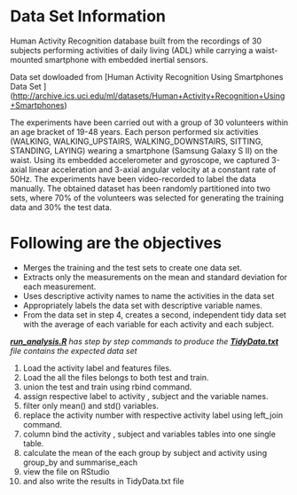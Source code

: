

# Data Set Information
 Human Activity Recognition database built from the recordings of 30 subjects performing activities of daily living (ADL) while carrying a waist-mounted smartphone with embedded inertial sensors.
 
Data set dowloaded from [Human Activity Recognition Using Smartphones Data Set ]
(http://archive.ics.uci.edu/ml/datasets/Human+Activity+Recognition+Using+Smartphones)

The experiments have been carried out with a group of 30 volunteers within an age bracket of 19-48 years. Each person performed six activities (WALKING, WALKING_UPSTAIRS, WALKING_DOWNSTAIRS, SITTING, STANDING, LAYING) wearing a smartphone (Samsung Galaxy S II) on the waist. Using its embedded accelerometer and gyroscope, we captured 3-axial linear acceleration and 3-axial angular velocity at a constant rate of 50Hz. The experiments have been video-recorded to label the data manually. The obtained dataset has been randomly partitioned into two sets, where 70% of the volunteers was selected for generating the training data and 30% the test data. 

# Following are the objectives
* Merges the training and the test sets to create one data set.
* Extracts only the measurements on the mean and standard deviation for each measurement.
* Uses descriptive activity names to name the activities in the data set
* Appropriately labels the data set with descriptive variable names.
* From the data set in step 4, creates a second, independent tidy data set with the average of each variable for each activity and each subject.

_**[run_analysis.R](https://github.com/sriniammai/TidyData/blob/master/run_analysis.R)** has step by step commands to produce the **[TidyData.txt](https://github.com/sriniammai/TidyData/blob/master/TidyData.txt)** file contains the expected data set_

1. Load the activity label and features files.
1. Load the all the files belongs to both test and train.
1. union the test and train using rbind command.
1. assign respective label to activity , subject and the variable names.
1. filter only mean() and std() variables.
1. replace the activity number with respective activity label using left_join command.
1. column bind the activity , subject and variables tables into one single table.
1. calculate the mean of the each group by subject and activity using group_by and summarise_each
1. view the file on  RStudio
1. and also write the results in TidyData.txt file

